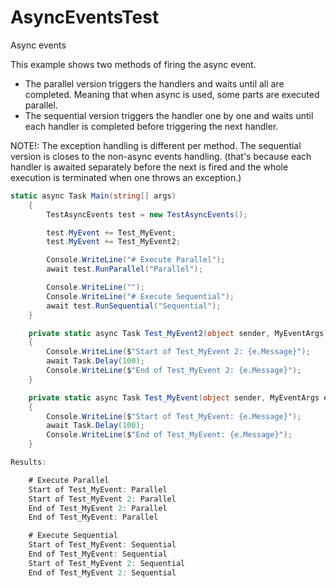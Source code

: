 # AsyncEventsTest
Async events

This example shows two methods of firing the async event. 
- The parallel version triggers the handlers and waits until all are completed. Meaning that when async is used, some parts are executed parallel.
- The sequential version triggers the handler one by one and waits until each handler is completed before triggering the next handler.

NOTE!: The exception handling is different per method. The sequential version is closes to the non-async events handling. (that's because each handler is awaited separately before the next is fired and the whole execution is terminated when one throws an exception.)

```cs
static async Task Main(string[] args)
	{
		TestAsyncEvents test = new TestAsyncEvents();

		test.MyEvent += Test_MyEvent;
		test.MyEvent += Test_MyEvent2;

		Console.WriteLine("# Execute Parallel");
		await test.RunParallel("Parallel");

		Console.WriteLine("");
		Console.WriteLine("# Execute Sequential");
		await test.RunSequential("Sequential");
	}

	private static async Task Test_MyEvent2(object sender, MyEventArgs e)
	{
		Console.WriteLine($"Start of Test_MyEvent 2: {e.Message}");
		await Task.Delay(100);
		Console.WriteLine($"End of Test_MyEvent 2: {e.Message}");
	}

	private static async Task Test_MyEvent(object sender, MyEventArgs e)
	{
		Console.WriteLine($"Start of Test_MyEvent: {e.Message}");
		await Task.Delay(100);
		Console.WriteLine($"End of Test_MyEvent: {e.Message}");
	}

Results:

	# Execute Parallel
	Start of Test_MyEvent: Parallel
	Start of Test_MyEvent 2: Parallel
	End of Test_MyEvent 2: Parallel
	End of Test_MyEvent: Parallel

	# Execute Sequential
	Start of Test_MyEvent: Sequential
	End of Test_MyEvent: Sequential
	Start of Test_MyEvent 2: Sequential
	End of Test_MyEvent 2: Sequential
